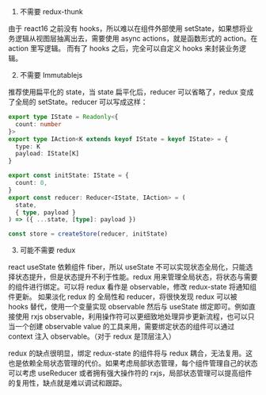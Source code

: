 1. 不需要 redux-thunk

由于 react16 之前没有 hooks，所以难以在组件外部使用 setState，如果想将业务逻辑从视图层抽离出去，需要使用 async actions，就是函数形式的 action。在 action 里写逻辑。
而有了 hooks 之后，完全可以自定义 hooks 来封装业务逻辑。

2. 不需要 Immutablejs

推荐使用扁平化的 state，当 state 扁平化后，reducer 可以省略了，redux 变成了全局的 setState。reducer 可以写成这样：

```ts
export type IState = Readonly<{
  count: number
}>
export type IAction<K extends keyof IState = keyof IState> = {
  type: K
  payload: IState[K]
}

export const initState: IState = {
  count: 0,
}
export const reducer: Reducer<IState, IAction> = (
  state,
  { type, payload }
) => ({ ...state, [type]: payload })

const store = createStore(reducer, initState)
```

3. 可能不需要 redux

react useState 依赖组件 fiber，所以 useState 不可以实现状态全局化，只能选择状态提升，但是状态提升不利于性能。redux 用来管理全局状态，将状态与需要的组件进行绑定。可以将 redux 看作是 observable，修改 redux-state 将通知组件更新。
如果淡化 redux 的 全局性和 reducer，将很快发现 redux 可以被 hooks 替代，使用一个变量实现 observable 然后与 useState 绑定即可。例如直接使用 rxjs observable，利用操作符可以更细致地处理异步更新流程，也可以只当一个创建 observable value 的工具来用，需要绑定状态的组件可以通过 context 注入 observable。（对于 redux 是顶层注入）

redux 的缺点很明显，绑定 redux-state 的组件将与 redux 耦合，无法复用。这也是依赖全局状态管理的代价。如果考虑局部状态管理，每个组件管理自己的状态可以考虑 useReducer 或者拥有强大操作符的 rxjs，局部状态管理可以提高组件的复用性，缺点就是难以调试和跟踪。
